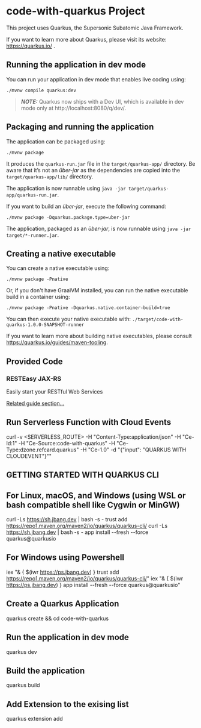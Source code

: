 # code-with-quarkus Project

This project uses Quarkus, the Supersonic Subatomic Java Framework.

If you want to learn more about Quarkus, please visit its website: https://quarkus.io/ .

## Running the application in dev mode

You can run your application in dev mode that enables live coding using:
```shell script
./mvnw compile quarkus:dev
```

> **_NOTE:_**  Quarkus now ships with a Dev UI, which is available in dev mode only at http://localhost:8080/q/dev/.

## Packaging and running the application

The application can be packaged using:
```shell script
./mvnw package
```
It produces the `quarkus-run.jar` file in the `target/quarkus-app/` directory.
Be aware that it’s not an _über-jar_ as the dependencies are copied into the `target/quarkus-app/lib/` directory.

The application is now runnable using `java -jar target/quarkus-app/quarkus-run.jar`.

If you want to build an _über-jar_, execute the following command:
```shell script
./mvnw package -Dquarkus.package.type=uber-jar
```

The application, packaged as an _über-jar_, is now runnable using `java -jar target/*-runner.jar`.

## Creating a native executable

You can create a native executable using: 
```shell script
./mvnw package -Pnative
```

Or, if you don't have GraalVM installed, you can run the native executable build in a container using: 
```shell script
./mvnw package -Pnative -Dquarkus.native.container-build=true
```

You can then execute your native executable with: `./target/code-with-quarkus-1.0.0-SNAPSHOT-runner`

If you want to learn more about building native executables, please consult https://quarkus.io/guides/maven-tooling.

## Provided Code

### RESTEasy JAX-RS

Easily start your RESTful Web Services

[Related guide section...](https://quarkus.io/guides/getting-started#the-jax-rs-resources)

## Run Serverless Function with Cloud Events

curl -v <SERVERLESS_ROUTE> -H "Content-Type:application/json" -H "Ce-Id:1" -H "Ce-Source:code-with-quarkus" -H "Ce-Type:dzone.refcard.quarkus" -H "Ce-1.0" -d "{\"input\": \"QUARKUS WITH CLOUDEVENT\"}\""

## GETTING STARTED WITH QUARKUS CLI
## For Linux, macOS, and Windows (using WSL or bash compatible shell like Cygwin or MinGW)
curl -Ls https://sh.jbang.dev | bash -s - trust add https://repo1.maven.org/maven2/io/quarkus/quarkus-cli/
curl -Ls https://sh.jbang.dev | bash -s - app install --fresh --force quarkus@quarkusio

## For Windows using Powershell
iex "& { $(iwr https://ps.jbang.dev) } trust add https://repo1.maven.org/maven2/io/quarkus/quarkus-cli/"
iex "& { $(iwr https://ps.jbang.dev) } app install --fresh --force quarkus@quarkusio"

## Create a Quarkus Application
quarkus create && cd code-with-quarkus

## Run the application in dev mode
quarkus dev

## Build the application
quarkus build

## Add Extension to the exising list
quarkus extension add <extension>
